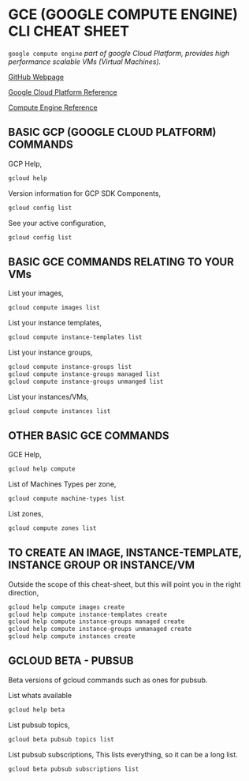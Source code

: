 # GCE (GOOGLE COMPUTE ENGINE) CLI CHEAT SHEET

`google compute engine` _part of google Cloud Platform, provides
high performance scalable VMs (Virtual Machines)._

[GitHub Webpage](https://jeffdecola.github.io/my-cheat-sheets/)

[Google Cloud Platform Reference](https://cloud.google.com/sdk/gcloud/reference/)

[Compute Engine Reference](https://cloud.google.com/sdk/gcloud/reference/compute/)

## BASIC GCP (GOOGLE CLOUD PLATFORM) COMMANDS

GCP Help,

```bash
gcloud help
```

Version information for GCP SDK Components,

```bash
gcloud config list
```

See your active configuration,

```bash
gcloud config list
```

## BASIC GCE COMMANDS RELATING TO YOUR VMs

List your images,

```bash
gcloud compute images list
```

List your instance templates,

```bash
gcloud compute instance-templates list
```

List your instance groups,

```bash
gcloud compute instance-groups list
gcloud compute instance-groups managed list
gcloud compute instance-groups unmanged list
```

List your instances/VMs,

```bash
gcloud compute instances list
```

## OTHER BASIC GCE COMMANDS

GCE Help,

```bash
gcloud help compute
```

List of Machines Types per zone,

```bash
gcloud compute machine-types list
```

List zones,

```bash
gcloud compute zones list
```

## TO CREATE AN IMAGE, INSTANCE-TEMPLATE, INSTANCE GROUP OR INSTANCE/VM

Outside the scope of this cheat-sheet, but this will point you
in the right direction,

```bash
gcloud help compute images create
gcloud help compute instance-templates create
gcloud help compute instance-groups managed create
gcloud help compute instance-groups unmanaged create
gcloud help compute instances create
```

## GCLOUD BETA - PUBSUB

Beta versions of gcloud commands such as ones for pubsub.

List whats available

```bash
gcloud help beta
```

List pubsub topics,

```bash
gcloud beta pubsub topics list
```

List pubsub subscriptions,
This lists everything, so it can be a long list.

```bash
gcloud beta pubsub subscriptions list
```

